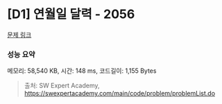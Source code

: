 # [D1] 연월일 달력 - 2056 

[문제 링크](https://swexpertacademy.com/main/code/problem/problemDetail.do?contestProbId=AV5QLkdKAz4DFAUq) 

### 성능 요약

메모리: 58,540 KB, 시간: 148 ms, 코드길이: 1,155 Bytes



> 출처: SW Expert Academy, https://swexpertacademy.com/main/code/problem/problemList.do